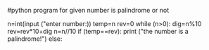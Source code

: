 
 #python program for given number is palindrome or not

n=int(input ("enter number:))
temp=n
rev=0
while (n>0):
 dig=n%10
 rev=rev*10+dig
 n=n//10
if (temp==rev):
  print ("the number is a palindrome!")
else:
